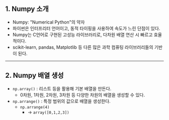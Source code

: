 ## 1. Numpy 소개
- Numpy: "Numerical Python"의 약자
- 파이썬은 인터프리터 언어이고, 동적 타이핑을 사용하여 속도가 느린 단점이 있다.
- Numpy는 C언어로 구현된 고성능 라이브러리로, 다차원 배열 연산 시 빠르고 효율적이다.
- scikit-learn, pandas, Matplotlib 등 다른 많은 과학 컴퓨팅 라이브러리들의 기반이 된다.

---
## 2. Numpy 배열 생성
- `np.array()` : 리스트 등을 활용해 기본 배열을 만든다.
	- 0차원, 1차원, 2차원, 3차원 등 다양한 차원의 배열을 생성할 수 있다.
- `np.arrange()` : 특정 범위의 값으로 배열을 생성한다.
	- `np.arrange(4)`
		- -> `array([0,1,2,3])`